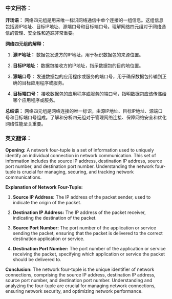 ### 中文回答：

**开场语：**
网络四元组是用来唯一标识网络通信中单个连接的一组信息。这组信息包括源IP地址、目标IP地址、源端口号和目标端口号。理解网络四元组对于网络通信的管理、安全性和追踪非常重要。

**网络四元组的解释：**

1. **源IP地址：** 数据包发送方的IP地址，用于标识数据包的来源位置。
  
2. **目标IP地址：** 数据包接收方的IP地址，指示数据包的目的地位置。

3. **源端口号：** 发送数据包的应用程序或服务的端口号，用于确保数据包传输到正确的目标应用程序或服务。

4. **目标端口号：** 接收数据包的应用程序或服务的端口号，指明数据包应该传递给哪个应用程序或服务。

**总结语：**
网络四元组是网络连接的唯一标识，由源IP地址、目标IP地址、源端口号和目标端口号组成。了解和分析四元组对于管理网络连接、保障网络安全和优化网络性能至关重要。

### 英文翻译：

**Opening:**
A network four-tuple is a set of information used to uniquely identify an individual connection in network communication. This set of information includes the source IP address, destination IP address, source port number, and destination port number. Understanding the network four-tuple is crucial for managing, securing, and tracking network communications.

**Explanation of Network Four-Tuple:**

1. **Source IP Address:** The IP address of the packet sender, used to indicate the origin of the packet.
  
2. **Destination IP Address:** The IP address of the packet receiver, indicating the destination of the packet.

3. **Source Port Number:** The port number of the application or service sending the packet, ensuring that the packet is delivered to the correct destination application or service.

4. **Destination Port Number:** The port number of the application or service receiving the packet, specifying which application or service the packet should be delivered to.

**Conclusion:**
The network four-tuple is the unique identifier of network connections, comprising the source IP address, destination IP address, source port number, and destination port number. Understanding and analyzing the four-tuple are crucial for managing network connections, ensuring network security, and optimizing network performance.